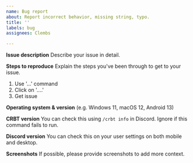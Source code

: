 ```yaml
---
name: Bug report
about: Report incorrect behavior, missing string, typo.
title: ''
labels: bug
assignees: Clembs

---
```


**Issue description**
Describe your issue in detail.

**Steps to reproduce**
Explain the steps you've been through to get to your issue.
1. Use '...' command
2. Click on '....'
3. Get issue

**Operating system & version**
(e.g. Windows 11, macOS 12, Android 13)

**CRBT version**
You can check this using `/crbt info` in Discord. Ignore if this command fails to run.

**Discord version**
You can check this on your user settings on both mobile and desktop.

**Screenshots**
If possible, please provide screenshots to add more context.
